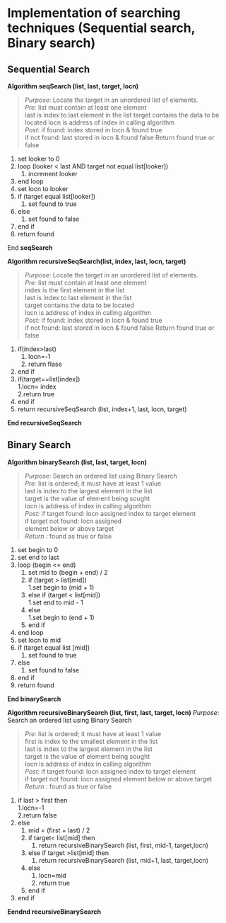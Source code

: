 # Implementation of searching techniques (Sequential search, Binary search)

## Sequential Search

**Algorithm seqSearch (list, last, target, locn)**

>*Purpose:* Locate the target in an unordered list of elements.<br>
*Pre:* list must contain at least one element<br>
	last is index to last element in the list target contains the data to be<br>
	located locn is address of index in calling algorithm<br>
*Post:* if found: index stored in locn & found true <br> if not found: last stored in
	locn & found false Return found true or false

1. set looker to 0
2. loop (looker < last AND target not equal list[looker])
	1. increment looker
3. end loop
4. set locn to looker
5. if (target equal list[looker])
	1. set found to true
6. else
	1. set found to false
7. end if
8. return found

End **seqSearch**

**Algorithm recursiveSeqSearch(list, index, last, locn, target)**

> *Purpose:* Locate the target in an unordered list of elements.<br>
*Pre:* list must contain at least one element<br>
	index is the first element in the list<br>
	last is index to last element in the list <br>target contains the data to be located
	<br>locn is address of index in calling algorithm<br>
*Post:* if found: index stored in locn & found true <br>if not found: last stored in
	locn & found false Return found true or false
1. if(index>last)
	1. locn=-1
	2. return flase
2. end if
3. if(target==list[index])<br>
	1.locn= index<br>
	2.return true
4. end if
5. return recursiveSeqSearch (list, index+1, last, locn, target)

**End recursiveSeqSearch**

## Binary Search

**Algorithm binarySearch (list, last, target, locn)**

>*Purpose:* Search an ordered list using Binary Search<br>
*Pre:* list is ordered; it must have at least 1 value<br>
	last is index to the largest element in the list<br>
	target is the value of element being sought<br>
	locn is address of index in calling algorithm<br>
*Post:* if target found: locn assigned index to target element<br>
	if target not found: locn assigned <br>element below or above target<br>
*Return :* found as true or false

1. set begin to 0
2. set end to last
3. loop (begin <= end)
	1. set mid to (begin + end) / 2
	2. if (target > list[mid])<br>
		1.set begin to (mid + 1)
	3. else if (target < list[mid])<br>
		1.set end to mid - 1
	4. else<br>
		1.set begin to (end + 1)
	5. end if
4. end loop
5. set locn to mid
6. if (target equal list [mid])
	1. set found to true
7. else
	1. set found to false
8. end if
9. return found

**End binarySearch**

**Algorithm recursiveBinarySearch (list, first, last, target, locn)**
*Purpose:* Search an ordered list using Binary Search
>*Pre:* list is ordered; it must have at least 1 value<br>
	first is index to the smallest element in the list<br>
	last is index to the largest element in the list<br>
	target is the value of element being sought<br>
	locn is address of index in calling algorithm<br>
*Post:* if target found: locn assigned index to target element<br>
	if target not found: locn assigned element below or above target<br>
*Return :* found as true or false

1. if last > first then <br>
	1.locn=-1 <br>
	2.return false
2. else
	1. mid = (first + last) / 2
	2. if target< list[mid] then
		1. return recursiveBinarySearch (list, first, mid-1, target,locn)
	3. else if target >list[mid] then
		1. return recursiveBinarySearch (list, mid+1, last, target,locn)
	4. else
		1. locn=mid
		2. return true
	5. end if
3. end if

**Eendnd recursiveBinarySearch**

